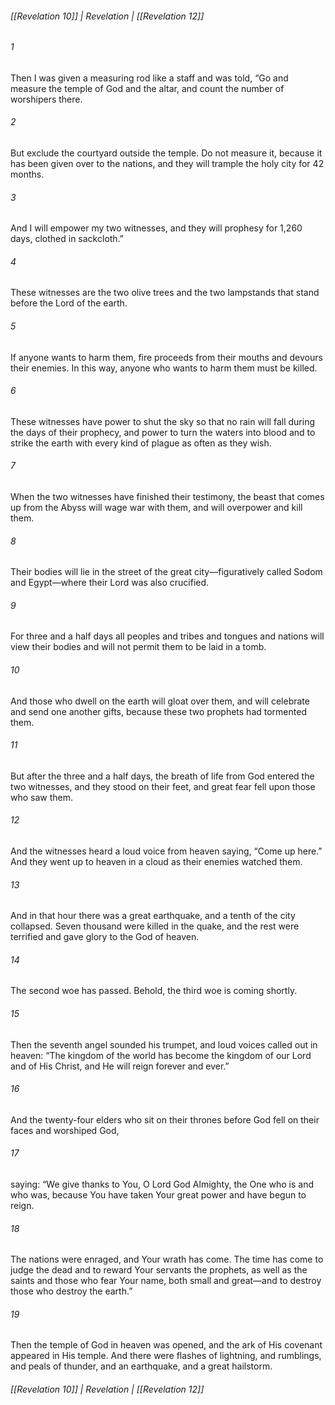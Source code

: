 ###### [[Revelation 10]] | Revelation | [[Revelation 12]]

###### 1
Then I was given a measuring rod like a staff and was told, “Go and measure the temple of God and the altar, and count the number of worshipers there.
###### 2
But exclude the courtyard outside the temple. Do not measure it, because it has been given over to the nations, and they will trample the holy city for 42 months.
###### 3
And I will empower my two witnesses, and they will prophesy for 1,260 days, clothed in sackcloth.”
###### 4
These witnesses are the two olive trees and the two lampstands that stand before the Lord of the earth.
###### 5
If anyone wants to harm them, fire proceeds from their mouths and devours their enemies. In this way, anyone who wants to harm them must be killed.
###### 6
These witnesses have power to shut the sky so that no rain will fall during the days of their prophecy, and power to turn the waters into blood and to strike the earth with every kind of plague as often as they wish.
###### 7
When the two witnesses have finished their testimony, the beast that comes up from the Abyss will wage war with them, and will overpower and kill them.
###### 8
Their bodies will lie in the street of the great city—figuratively called Sodom and Egypt—where their Lord was also crucified.
###### 9
For three and a half days all peoples and tribes and tongues and nations will view their bodies and will not permit them to be laid in a tomb.
###### 10
And those who dwell on the earth will gloat over them, and will celebrate and send one another gifts, because these two prophets had tormented them.
###### 11
But after the three and a half days, the breath of life from God entered the two witnesses, and they stood on their feet, and great fear fell upon those who saw them.
###### 12
And the witnesses heard a loud voice from heaven saying, “Come up here.” And they went up to heaven in a cloud as their enemies watched them.
###### 13
And in that hour there was a great earthquake, and a tenth of the city collapsed. Seven thousand were killed in the quake, and the rest were terrified and gave glory to the God of heaven.
###### 14
The second woe has passed. Behold, the third woe is coming shortly.
###### 15
Then the seventh angel sounded his trumpet, and loud voices called out in heaven: “The kingdom of the world has become the kingdom of our Lord and of His Christ, and He will reign forever and ever.”
###### 16
And the twenty-four elders who sit on their thrones before God fell on their faces and worshiped God,
###### 17
saying: “We give thanks to You, O Lord God Almighty, the One who is and who was, because You have taken Your great power and have begun to reign.
###### 18
The nations were enraged, and Your wrath has come. The time has come to judge the dead and to reward Your servants the prophets, as well as the saints and those who fear Your name, both small and great—and to destroy those who destroy the earth.”
###### 19
Then the temple of God in heaven was opened, and the ark of His covenant appeared in His temple. And there were flashes of lightning, and rumblings, and peals of thunder, and an earthquake, and a great hailstorm.

###### [[Revelation 10]] | Revelation | [[Revelation 12]]
